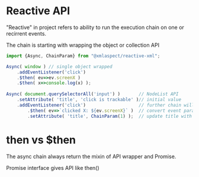 # Reactive API
"Reactive" in project refers to ability to run the execution chain on one or recirrent events. 

The chain is starting with wrapping the object or collection API
```javascript
import {Async, ChainParam} from "@xmlaspect/reactive-xml";

Async( window ) // single object wrapped
    .addEventListener('click')
    .$then( ev=>ev.screenX )
    .$then( x=>console.log(x) );
    
Async( document.querySelectorAll('input') )       // NodeList API 
    .setAttribute( 'title', 'click is trackable' )// initial value
    .addEventListener('click')                    // further chain will be triggered after click
        .$then( ev=>`clicked X: ${ev.screenX}` )  // convert event parameter to string
        .setAttribute( 'title', ChainParam(1) );  // update title with value from previous call 
```

# then vs $then
The async chain always return the mixin of API wrapper and Promise. 

Promise interface gives API like then() 
